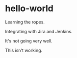 # hello-world
Learning the ropes.

Integrating with Jira and Jenkins.

It's not going very well.

This isn't working.
